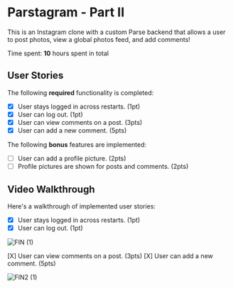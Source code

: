 # Parstagram - Part II

This is an Instagram clone with a custom Parse backend that allows a user to post photos, view a global photos feed, and add comments!

Time spent: **10** hours spent in total

## User Stories

The following **required** functionality is completed:

- [X] User stays logged in across restarts. (1pt)
- [X] User can log out. (1pt)
- [X] User can view comments on a post. (3pts)
- [X] User can add a new comment. (5pts)

The following **bonus** features are implemented:

- [ ] User can add a profile picture. (2pts)
- [ ] Profile pictures are shown for posts and comments. (2pts)

## Video Walkthrough

Here's a walkthrough of implemented user stories:

- [X] User stays logged in across restarts. (1pt)
- [X] User can log out. (1pt)

![FIN (1)](https://user-images.githubusercontent.com/81199017/196582654-23deacc8-2a62-4b61-88f7-c6f6040a693e.gif)

[X] User can view comments on a post. (3pts)
[X] User can add a new comment. (5pts)

![FIN2 (1)](https://user-images.githubusercontent.com/81199017/196583349-e977c918-f1c8-4733-a9c6-3a4960d4b26d.gif)
